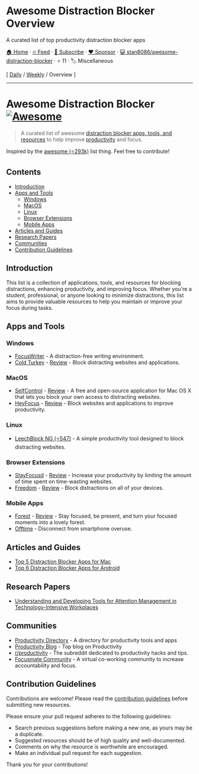 # Awesome Distraction Blocker Overview

A curated list of top productivity distraction blocker apps

[🏠 Home](/README.md) · [🔥 Feed](https://www.trackawesomelist.com/stan8086/awesome-distraction-blocker/rss.xml) · [📮 Subscribe](https://trackawesomelist.us17.list-manage.com/subscribe?u=d2f0117aa829c83a63ec63c2f&id=36a103854c) · [❤️  Sponsor](https://github.com/sponsors/theowenyoung) · [😺 stan8086/awesome-distraction-blocker](https://github.com/stan8086/awesome-distraction-blocker) · ⭐ 11 · 🏷️ Miscellaneous

[ [Daily](/content/stan8086/awesome-distraction-blocker/README.md) / [Weekly](/content/stan8086/awesome-distraction-blocker/week/README.md) / Overview ]

---

# Awesome Distraction Blocker [![Awesome](https://awesome.re/badge.svg)](https://awesome.re)

> A curated list of awesome [distraction blocker apps, tools, and resources](https://productivity.directory/category/distraction-blockers) to help improve [productivity](https://productivity.directory) and focus.

Inspired by the [awesome (⭐293k)](https://github.com/sindresorhus/awesome) list thing. Feel free to contribute!

## Contents

*   [Introduction](#introduction)
*   [Apps and Tools](#apps-and-tools)
    *   [Windows](#windows)
    *   [MacOS](#macos)
    *   [Linux](#linux)
    *   [Browser Extensions](#browser-extensions)
    *   [Mobile Apps](#mobile-apps)
*   [Articles and Guides](#articles-and-guides)
*   [Research Papers](#research-papers)
*   [Communities](#communities)
*   [Contribution Guidelines](#contribution-guidelines)

## Introduction

This list is a collection of applications, tools, and resources for blocking distractions, enhancing productivity, and improving focus. Whether you're a student, professional, or anyone looking to minimize distractions, this list aims to provide valuable resources to help you maintain or improve your focus during tasks.

## Apps and Tools

### Windows

*   [FocusWriter](https://gottcode.org/focuswriter/) - A distraction-free writing environment.
*   [Cold Turkey](https://getcoldturkey.com/) - [Review](https://productivity.directory/cold-turkey) - Block distracting websites and applications.

### MacOS

*   [SelfControl](https://selfcontrolapp.com/) - [Review](https://productivity.directory/selfcontrol) - A free and open-source application for Mac OS X that lets you block your own access to distracting websites.
*   [HeyFocus](https://heyfocus.com/) - [Review](https://productivity.directory/heyfocus) - Block websites and applications to improve productivity.

### Linux

*   [LeechBlock NG (⭐547)](https://github.com/proginosko/LeechBlockNG) - A simple productivity tool designed to block distracting websites.

### Browser Extensions

*   [StayFocusd](https://chrome.google.com/webstore/detail/stayfocusd/laankejkbhbdhmipfmgcngdelahlfoji) - [Review](https://productivity.directory/stayfocusd) - Increase your productivity by limiting the amount of time spent on time-wasting websites.
*   [Freedom](https://freedom.to/) - [Review](https://productivity.directory/freedom) - Block distractions on all of your devices.

### Mobile Apps

*   [Forest](https://www.forestapp.cc/) - [Review](https://productivity.directory/forest) - Stay focused, be present, and turn your focused moments into a lovely forest.
*   [Offtime](http://offtime.co/) - Disconnect from smartphone overuse.

## Articles and Guides

*   [Top 5 Distraction Blocker Apps for Mac](https://blog.productivity.directory/top-5-distraction-blocker-apps-for-mac-a00614bc6268)
*   [Top 6 Distraction Blocker Apps for Android](https://blog.productivity.directory/top-6-distraction-blocker-apps-for-android-5a838618e155)

## Research Papers

*   [Understanding and Developing Tools for Attention Management in Technology-Intensive Workplaces](https://example.com)

## Communities

*   [Productivity Directory](https://productivity.directory/) - A directory for productivity tools and apps
*   [Productivity Blog](https://blog.productivity.directory/) - Top blog on Productivity
*   [r/productivity](https://www.reddit.com/r/productivity/) - The subreddit dedicated to productivity hacks and tips.
*   [Focusmate Community](https://www.focusmate.com/community) - A virtual co-working community to increase accountability and focus.

## Contribution Guidelines

Contributions are welcome! Please read the [contribution guidelines](https://github.com/stan8086/awesome-distraction-blocker/blob/main/README.md/CONTRIBUTING.md) before submitting new resources.

Please ensure your pull request adheres to the following guidelines:

*   Search previous suggestions before making a new one, as yours may be a duplicate.
*   Suggested resources should be of high quality and well-documented.
*   Comments on why the resource is worthwhile are encouraged.
*   Make an individual pull request for each suggestion.

Thank you for your contributions!


